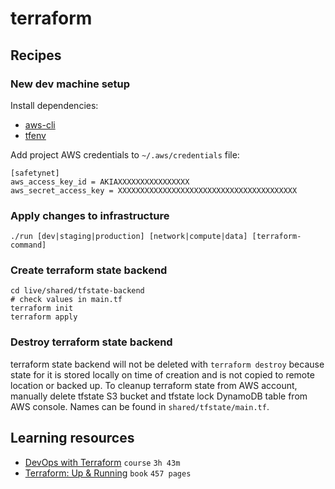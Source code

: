 # terraform

## Recipes

### New dev machine setup

Install dependencies:
- [aws-cli](https://github.com/aws/aws-cli#installation)
- [tfenv](https://github.com/tfutils/tfenv)

Add project AWS credentials to `~/.aws/credentials` file:
```
[safetynet]
aws_access_key_id = AKIAXXXXXXXXXXXXXXXX
aws_secret_access_key = XXXXXXXXXXXXXXXXXXXXXXXXXXXXXXXXXXXXXXXX
```

### Apply changes to infrastructure

```
./run [dev|staging|production] [network|compute|data] [terraform-command]
```

### Create terraform state backend

```
cd live/shared/tfstate-backend
# check values in main.tf
terraform init
terraform apply
```

### Destroy terraform state backend

terraform state backend will not be deleted with `terraform destroy` because
state for it is stored locally on time of creation and is not copied to remote
location or backed up. To cleanup terraform state from AWS account, manually
delete tfstate S3 bucket and tfstate lock DynamoDB table from AWS console.
Names can be found in `shared/tfstate/main.tf`. 

## Learning resources

- [DevOps with Terraform](https://cloudcasts.io/course/terraform) `course` `3h 43m`
- [Terraform: Up & Running](https://www.terraformupandrunning.com/) `book` `457 pages`